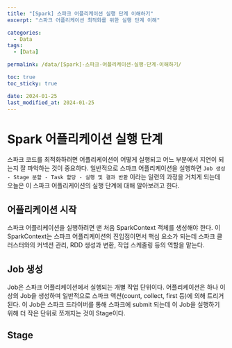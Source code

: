 ```yaml
---
title: "[Spark] 스파크 어플리케이션 실행 단계 이해하기"
excerpt: "스파크 어플리케이션 최적화를 위한 실행 단계 이해"

categories:
  - Data
tags:
  - [Data]

permalink: /data/[Spark]-스파크-어플리케이션-실행-단계-이해하기/

toc: true
toc_sticky: true

date: 2024-01-25
last_modified_at: 2024-01-25
---
```


# Spark 어플리케이션 실행 단계
스파크 코드를 최적화하려면 어플리케이션이 어떻게 실행되고 어느 부분에서 지연이 되는지 잘 파악하는 것이 중요하다.
일반적으로 스파크 어플리케이션을 실행하면 `Job 생성 - Stage 분할 - Task 할당 - 실행 및 결과 반환` 이라는 일련의 과정을 거치게 되는데 
오늘은 이 스파크 어플리케이션의 실행 단계에 대해 알아보려고 한다. 

## 어플리케이션 시작
스파크 어플리케이션을 실행하려면 맨 처음 SparkContext 객체를 생성해야 한다. 
이 SparkContext는 스파크 어플리케이션의 진입점이면서 핵심 요소가 되는데 스파크 클러스터와의 커넥션 관리, RDD 생성과 변환, 작업 스케줄링 등의 역할을 맡는다. 

## Job 생성
Job은 스파크 어플리케이션에서 실행되는 개별 작업 단위이다. 어플리케이션은 하나 이상의 Job을 생성하며 일반적으로 스파크 액션(count, collect, first 등)에 의해 트리거 된다. 
이 Job은 스파크 드라이버를 통해 스파크에 submit 되는데 이 Job을 실행하기 위해 더 작은 단위로 쪼개지는 것이 Stage이다.

## Stage 